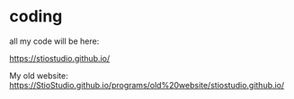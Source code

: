 # coding

all my code will be here:

https://stiostudio.github.io/

My old website: https://StioStudio.github.io/programs/old%20website/stiostudio.github.io/
